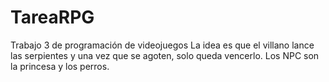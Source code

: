 # TareaRPG
Trabajo 3 de programación de videojuegos
La idea es que el villano lance las serpientes y una vez que se agoten, solo queda vencerlo. Los NPC son la princesa y los perros.
